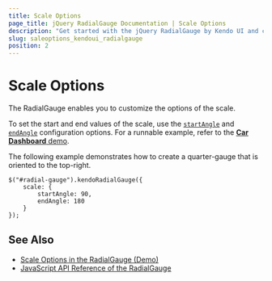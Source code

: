 ```yaml
---
title: Scale Options
page_title: jQuery RadialGauge Documentation | Scale Options
description: "Get started with the jQuery RadialGauge by Kendo UI and customize the options of its scale."
slug: saleoptions_kendoui_radialgauge
position: 2
---
```


# Scale Options

The RadialGauge enables you to customize the options of the scale.

To set the start and end values of the scale, use the [`startAngle`](/api/javascript/dataviz/ui/radialgauge/configuration/scale.startangle) and [`endAngle`](/api/javascript/dataviz/ui/radialgauge/configuration/scale.endangle) configuration options. For a runnable example, refer to the [**Car Dashboard** demo](https://demos.telerik.com/kendo-ui/radial-gauge/car-dashboard).

The following example demonstrates how to create a quarter-gauge that is oriented to the top-right.

    $("#radial-gauge").kendoRadialGauge({
	    scale: {
  	        startAngle: 90,
            endAngle: 180
        }
    });

## See Also

* [Scale Options in the RadialGauge (Demo)](https://demos.telerik.com/kendo-ui/radial-gauge/scale-options)
* [JavaScript API Reference of the RadialGauge](/api/javascript/dataviz/ui/radialgauge)
